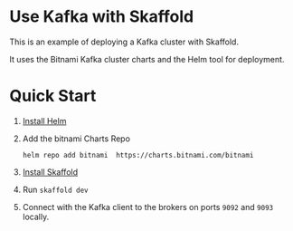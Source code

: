 # Use Kafka with Skaffold

This is an example of deploying a Kafka cluster with Skaffold.

It uses the Bitnami Kafka cluster charts and the Helm tool for deployment.

# Quick Start

1. [Install Helm](https://helm.sh/docs/intro/install/)

1. Add the bitnami Charts Repo

    ```shell
    helm repo add bitnami  https://charts.bitnami.com/bitnami
    ```

1. [Install Skaffold](https://skaffold.dev/docs/install/)

1. Run `skaffold dev`

1. Connect with the Kafka client to the brokers on ports `9092` and `9093` locally.